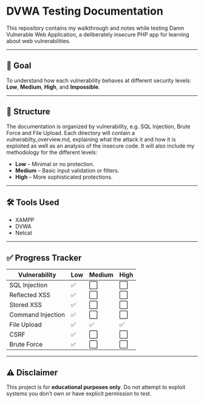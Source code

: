 # DVWA Testing Documentation

This repository contains my walkthrough and notes while testing Damn Vulnerable Web Application, a deliberately insecure PHP app for learning about web vulnerabilities.

---

## 🎯 Goal
To understand how each vulnerability behaves at different security levels: **Low**, **Medium**, **High**, and **Impossible**.

---

## 📂 Structure

The documentation is organized by vulnerability, e.g. SQL Injection, Brute Force and File Upload. Each directory will contain a vulnerabilty_overview.md, explaining what the attack it and how it is exploited as well as an analysis of the insecure code. It will also include my methodology for the different levels:

- **Low** – Minimal or no protection.
- **Medium** – Basic input validation or filters.
- **High** – More sophisticated protections.

---

## 🛠 Tools Used
- XAMPP
- DVWA 
- Netcat

---

## ✅ Progress Tracker

| Vulnerability     | Low | Medium | High |
|-------------------|-----|--------|------|
| SQL Injection     | ✅  | ⬜     | ⬜   |
| Reflected XSS     | ✅  | ⬜     | ⬜   |
| Stored XSS        | ✅  | ⬜     | ⬜   |
| Command Injection | ✅  | ⬜     | ⬜   |
| File Upload       | ✅  | ✅     | ✅   |
| CSRF              | ✅  | ⬜     | ⬜   |
| Brute Force       | ✅  | ⬜     | ⬜   |

--- 

## ⚠️ Disclaimer

This project is for **educational purposes only**. Do not attempt to exploit systems you don’t own or have explicit permission to test.

